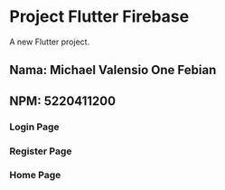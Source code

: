 # Project Flutter Firebase

A new Flutter project.

## Nama: Michael Valensio One Febian
## NPM: 5220411200

### Login Page
### Register Page
### Home Page
